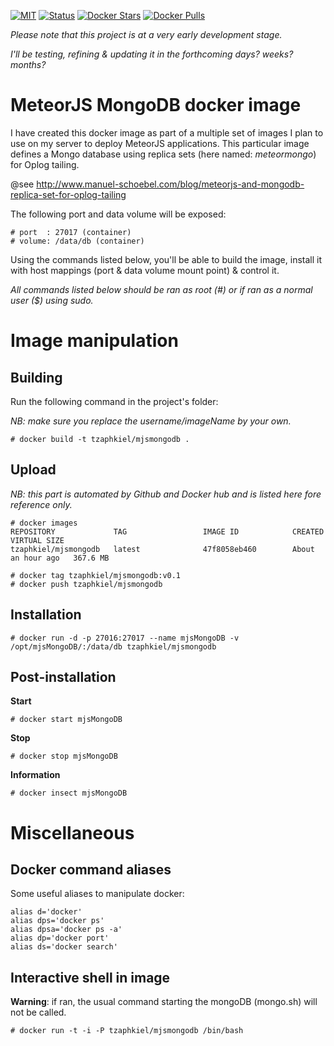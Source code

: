
[![MIT](https://img.shields.io/github/license/mashape/apistatus.svg?style=plastic)](http://opensource.org/licenses/MIT) 
[![Status](https://img.shields.io/badge/maturity-under_dev-red.svg?style=plastic)]() 
[![Docker Stars](https://img.shields.io/docker/stars/tzaphkiel/mjsmongodb.svg?style=plastic)](https://hub.docker.com/u/tzaphkiel/mjsmongodb/) 
[![Docker Pulls](https://img.shields.io/docker/pulls/tzaphkiel/mjsmongodb.svg?style=plastic)](https://hub.docker.com/u/tzaphkiel/mjsmongodb/)

*Please note that this project is at a very early development stage.*

*I'll be testing, refining & updating it in the forthcoming days? weeks? months?*

# MeteorJS MongoDB docker image
I have created this docker image as part of a multiple set of images I plan to use on my server to deploy MeteorJS applications.
This particular image defines a Mongo database using replica sets (here named: *meteormongo*) for Oplog tailing.

@see http://www.manuel-schoebel.com/blog/meteorjs-and-mongodb-replica-set-for-oplog-tailing

The following port and data volume will be exposed:

    # port  : 27017 (container)
    # volume: /data/db (container) 

Using the commands listed below, you'll be able to build the image, install it with host mappings (port & data volume mount point) & control it.

*All commands listed below should be ran as root (#) or if ran as a normal user ($) using sudo.*

# Image manipulation
## Building
Run the following command in the project's folder:

*NB: make sure you replace the username/imageName by your own.*

    # docker build -t tzaphkiel/mjsmongodb .

## Upload
*NB: this part is automated by Github and Docker hub and is listed here fore reference only.*

    # docker images
    REPOSITORY             TAG                 IMAGE ID            CREATED             VIRTUAL SIZE
    tzaphkiel/mjsmongodb   latest              47f8058eb460        About an hour ago   367.6 MB
    
    # docker tag tzaphkiel/mjsmongodb:v0.1 
    # docker push tzaphkiel/mjsmongodb

## Installation

    # docker run -d -p 27016:27017 --name mjsMongoDB -v /opt/mjsMongoDB/:/data/db tzaphkiel/mjsmongodb

## Post-installation
**Start**

    # docker start mjsMongoDB

**Stop**

    # docker stop mjsMongoDB

**Information**

    # docker insect mjsMongoDB

# Miscellaneous

## Docker command aliases
Some useful aliases to manipulate docker:

    alias d='docker'
    alias dps='docker ps'
    alias dpsa='docker ps -a'
    alias dp='docker port'
    alias ds='docker search'

## Interactive shell in image
__Warning__: if ran, the usual command starting the mongoDB (mongo.sh) will not be called.

    # docker run -t -i -P tzaphkiel/mjsmongodb /bin/bash

